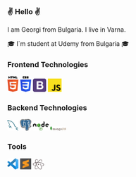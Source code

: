 ### :v: Hello :v:
I am Georgi from Bulgaria. I live in Varna.


🎓 I`m student at Udemy from Bulgaria 🎓


  ### Frontend Technologies
<div>
  <img src ="./images/html-5.svg" alt="HTML5 logo" width="5%" title='HTML5'/>
  <img src ="./images/css-3.svg" alt="CSS3 logo" width="5%" title='CSS3'/>
  <img src ="./images/bootstrap.svg" alt="Bootstrap logo" width="6%" title='Bootstrap'/>
  <img src ="./images/javascript.svg" alt="JavaScript logo" width="6%" title='JavaScript'/>
<div>

### Backend Technologies

<div>
  <img src ="./images/mysql.svg" alt="mysql logo" width="5%" title='MySQL'/>
  <img src ="./images/PostgreSQL_logo.3colors.svg" alt="PostgreSQL logo" width="5%" title='PostgreSQL'/>
  <img src ="./images/nodejs.svg" alt="Node logo" width="7%" title='Nodejs'/>
  <img src ="./images/mongodb.svg" alt="D3 logo" width="7%" title='MongoDB'/>
</div>

### Tools

<div>
  <img src ="./images/visual-studio-code.svg" alt="visual-studio-code logo" width="5%" title='Visual Studio Code'/>
  <img src ="./images/sublime-text.svg" alt="sublime-text logo" width="5%" title='Sublime Text'/>
  <img src ="./images/Atom_editor_logo.svg" alt="Atom_editor logo" width="5%" title='Atom Editor'/>
</div>

